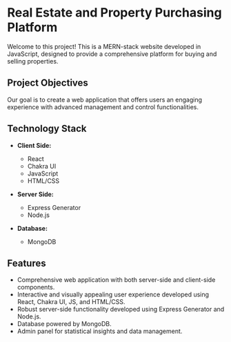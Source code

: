 # Real Estate and Property Purchasing Platform

Welcome to this project! This is a MERN-stack website developed in JavaScript, designed to provide a comprehensive platform for buying and selling properties.

## Project Objectives

Our goal is to create a web application that offers users an engaging experience with advanced management and control functionalities.

## Technology Stack

- **Client Side:**
  - React
  - Chakra UI
  - JavaScript
  - HTML/CSS

- **Server Side:**
  - Express Generator
  - Node.js

- **Database:**
  - MongoDB

## Features

- Comprehensive web application with both server-side and client-side components.
- Interactive and visually appealing user experience developed using React, Chakra UI, JS, and HTML/CSS.
- Robust server-side functionality developed using Express Generator and Node.js.
- Database powered by MongoDB.
- Admin panel for statistical insights and data management.
